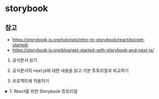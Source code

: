 # storybook

## 참고

- https://storybook.js.org/tutorials/intro-to-storybook/react/ko/get-started/
- https://storybook.js.org/blog/get-started-with-storybook-and-next-js/

1. 공식문서 읽기

2. 공식문서의 next.js에 대한 내용을 읽고 기본 튜토리얼과 비교하기

3. 프로젝트에 적용하기

<details>
<summary>1. React를 위한 Storybook 튜토리얼</summary>

## 1. React를 위한 Storybook 튜토리얼

- https://storybook.js.org/tutorials/intro-to-storybook/react/ko/get-started/

- Storybook은 개발모드에서 앱과 함께 실행 됨
  - 이것은 비즈니스 로직과 컨텍스트로 부터 UI컴포넌트를 독립적으로 분리하여 만들 수 있도록 도와줌

### React Storybook 설치하기

- React app 생성
- 빌드시스템 설정
- Storybook과 Jest 테스트를 앱에서 활성화

```
# Create our application:
npx create-react-app taskbox

cd taskbox

# Add Storybook:
npx -p @storybook/cli sb init
```

- npm 을 사용하는 경우 --use-npm 플래그를 추가

```
# Run the test runner (Jest) in a terminal:
yarn test --watchAll

# Start the component explorer on port 6006:
yarn storybook

# Run the frontend app proper on port 3000:
yarn start
```

프론트엔드 앱의 3가지 양상

- 자동화된 테스트(Jest)
- 컴포넌트 개발(Storybook)
- 앱 그 자체

</details>
